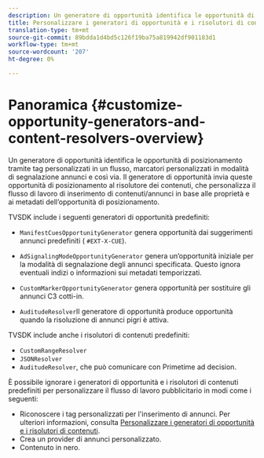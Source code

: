 ```yaml
---
description: Un generatore di opportunità identifica le opportunità di posizionamento tramite tag personalizzati in un flusso, marcatori personalizzati in modalità di segnalazione annunci e così via. Il generatore di opportunità invia queste opportunità di posizionamento al risolutore dei contenuti, che personalizza il flusso di lavoro di inserimento di contenuti/annunci in base alle proprietà e ai metadati dell’opportunità di posizionamento.
title: Personalizzare i generatori di opportunità e i risolutori di contenuti
translation-type: tm+mt
source-git-commit: 89bdda1d4bd5c126f19ba75a819942df901183d1
workflow-type: tm+mt
source-wordcount: '207'
ht-degree: 0%

---
```



# Panoramica {#customize-opportunity-generators-and-content-resolvers-overview}

Un generatore di opportunità identifica le opportunità di posizionamento tramite tag personalizzati in un flusso, marcatori personalizzati in modalità di segnalazione annunci e così via. Il generatore di opportunità invia queste opportunità di posizionamento al risolutore dei contenuti, che personalizza il flusso di lavoro di inserimento di contenuti/annunci in base alle proprietà e ai metadati dell’opportunità di posizionamento.

TVSDK include i seguenti generatori di opportunità predefiniti:

* `ManifestCuesOpportunityGenerator` genera opportunità dai suggerimenti annunci predefiniti (  `#EXT-X-CUE`).

* `AdSignalingModeOpportunityGenerator` genera un’opportunità iniziale per la modalità di segnalazione degli annunci specificata. Questo ignora eventuali indizi o informazioni sui metadati temporizzati.
* `CustomMarkerOpportunityGenerator` genera opportunità per sostituire gli annunci C3 cotti-in.
* `AuditudeResolver`Il generatore di opportunità produce opportunità quando la risoluzione di annunci pigri è attiva.

TVSDK include anche i risolutori di contenuti predefiniti:

* `CustomRangeResolver`
* `JSONResolver`
* `AuditudeResolver`, che può comunicare con Primetime ad decision.

È possibile ignorare i generatori di opportunità e i risolutori di contenuti predefiniti per personalizzare il flusso di lavoro pubblicitario in modi come i seguenti:

* Riconoscere i tag personalizzati per l&#39;inserimento di annunci. Per ulteriori informazioni, consulta [Personalizzare i generatori di opportunità e i risolutori di contenuti](../../../../tvsdk-3x-android-prog/android-3x-advertising/ad-insertion/content-resolver/android-3x-content-resolver.md).
* Crea un provider di annunci personalizzato.
* Contenuto in nero.